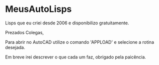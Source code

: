 # MeusAutoLisps
Lisps que eu criei desde 2006 e disponibilizo gratuitamente.

Prezados Colegas,

Para abrir no AutoCAD utilize o comando 'APPLOAD' e selecione a rotina desejada.


Em breve irei descrever o que cada um faz, obrigado pela paicência.
